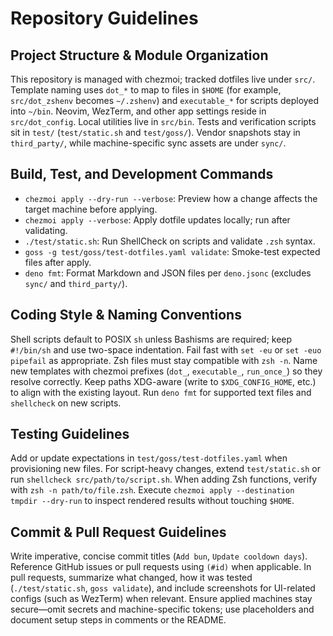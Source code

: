 # Repository Guidelines

## Project Structure & Module Organization
This repository is managed with chezmoi; tracked dotfiles live under `src/`. Template naming uses `dot_*` to map to files in `$HOME` (for example, `src/dot_zshenv` becomes `~/.zshenv`) and `executable_*` for scripts deployed into `~/bin`. Neovim, WezTerm, and other app settings reside in `src/dot_config`. Local utilities live in `src/bin`. Tests and verification scripts sit in `test/` (`test/static.sh` and `test/goss/`). Vendor snapshots stay in `third_party/`, while machine-specific sync assets are under `sync/`.

## Build, Test, and Development Commands
- `chezmoi apply --dry-run --verbose`: Preview how a change affects the target machine before applying.
- `chezmoi apply --verbose`: Apply dotfile updates locally; run after validating.
- `./test/static.sh`: Run ShellCheck on scripts and validate `.zsh` syntax.
- `goss -g test/goss/test-dotfiles.yaml validate`: Smoke-test expected files after apply.
- `deno fmt`: Format Markdown and JSON files per `deno.jsonc` (excludes `sync/` and `third_party/`).

## Coding Style & Naming Conventions
Shell scripts default to POSIX `sh` unless Bashisms are required; keep `#!/bin/sh` and use two-space indentation. Fail fast with `set -eu` or `set -euo pipefail` as appropriate. Zsh files must stay compatible with `zsh -n`. Name new templates with chezmoi prefixes (`dot_`, `executable_`, `run_once_`) so they resolve correctly. Keep paths XDG-aware (write to `$XDG_CONFIG_HOME`, etc.) to align with the existing layout. Run `deno fmt` for supported text files and `shellcheck` on new scripts.

## Testing Guidelines
Add or update expectations in `test/goss/test-dotfiles.yaml` when provisioning new files. For script-heavy changes, extend `test/static.sh` or run `shellcheck src/path/to/script.sh`. When adding Zsh functions, verify with `zsh -n path/to/file.zsh`. Execute `chezmoi apply --destination tmpdir --dry-run` to inspect rendered results without touching `$HOME`.

## Commit & Pull Request Guidelines
Write imperative, concise commit titles (`Add bun`, `Update cooldown days`). Reference GitHub issues or pull requests using `(#id)` when applicable. In pull requests, summarize what changed, how it was tested (`./test/static.sh`, `goss validate`), and include screenshots for UI-related configs (such as WezTerm) when relevant. Ensure applied machines stay secure—omit secrets and machine-specific tokens; use placeholders and document setup steps in comments or the README.
